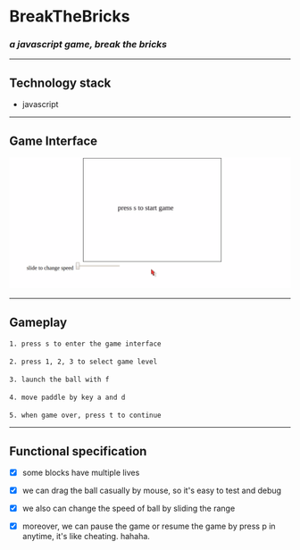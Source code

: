 #   **BreakTheBricks**

###  *a javascript game, break the bricks*

***

##  **Technology stack**

-   javascript

***

##  **Game Interface**

![interface](https://github.com/realRichard/BreakTheBricks/blob/master/img/game.gif?raw=true "interface")

***

##  **Gameplay**

    1. press s to enter the game interface

    2. press 1, 2, 3 to select game level

    3. launch the ball with f

    4. move paddle by key a and d

    5. when game over, press t to continue

***

##  **Functional specification**

- [X]   some blocks have multiple lives

- [X]   we can drag the ball casually by mouse, so it's easy to test and debug

- [X]   we also can change the speed of ball by sliding the range

- [X]   moreover, we can pause the game or resume the game by press p in anytime, it's like cheating. hahaha.
